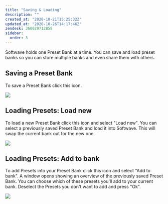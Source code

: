 ```yaml
---
title: "Saving & Loading"
description: ""
created_at: "2020-10-21T15:25:32Z"
updated_at: "2020-10-26T14:17:46Z"
zendesk: 360029712858
sidebar:
  order: 3
---
```


Softwave holds one Preset Bank at a time.
You can save and load preset banks so you can store multiple banks and even share them with others. 

## Saving a Preset Bank

To save a Preset Bank click this icon.

![](/images/article_360014618438_image_0.gif)

## Loading Presets: Load new

To load a new Preset Bank click this icon and select "Load new". You can select a previously saved Preset Bank and load it into Softwave. This will swap the current bank out for the new one.

![](/images/article_360014618438_image_1.gif)

## Loading Presets: Add to bank

To add Presets into your Preset Bank click this icon and select "Add to bank". A window opens showing an overview of the previously saved Preset Bank. You can choose which of these presets you'll add to your current bank. Deselect the Presets you don't want to add and press "Ok".

![](/images/article_360014618438_image_2.gif)
